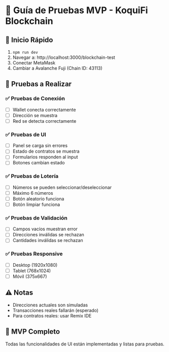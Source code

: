 
# 🧪 Guía de Pruebas MVP - KoquiFi Blockchain

## 🚀 Inicio Rápido
1. `npm run dev`
2. Navegar a: http://localhost:3000/blockchain-test
3. Conectar MetaMask
4. Cambiar a Avalanche Fuji (Chain ID: 43113)

## 🎯 Pruebas a Realizar

### ✅ Pruebas de Conexión
- [ ] Wallet conecta correctamente
- [ ] Dirección se muestra
- [ ] Red se detecta correctamente

### ✅ Pruebas de UI
- [ ] Panel se carga sin errores
- [ ] Estado de contratos se muestra
- [ ] Formularios responden al input
- [ ] Botones cambian estado

### ✅ Pruebas de Lotería  
- [ ] Números se pueden seleccionar/deseleccionar
- [ ] Máximo 6 números
- [ ] Botón aleatorio funciona
- [ ] Botón limpiar funciona

### ✅ Pruebas de Validación
- [ ] Campos vacíos muestran error
- [ ] Direcciones inválidas se rechazan
- [ ] Cantidades inválidas se rechazan

### ✅ Pruebas Responsive
- [ ] Desktop (1920x1080)
- [ ] Tablet (768x1024) 
- [ ] Móvil (375x667)

## ⚠️ Notas
- Direcciones actuales son simuladas
- Transacciones reales fallarán (esperado)
- Para contratos reales: usar Remix IDE

## 🎉 MVP Completo
Todas las funcionalidades de UI están implementadas y listas para pruebas.
